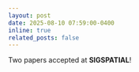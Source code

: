 ```yaml
---
layout: post
date: 2025-08-10 07:59:00-0400
inline: true
related_posts: false
---
```


Two papers accepted at **SIGSPATIAL**!